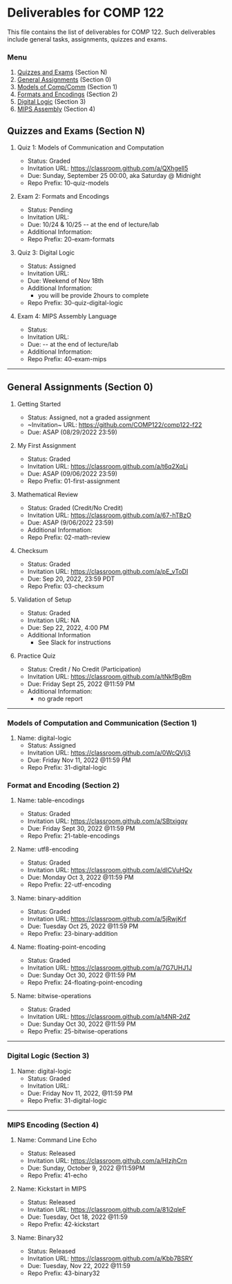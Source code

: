 # Deliverables for COMP 122

This file contains the list of deliverables for COMP 122. Such deliverables include general tasks, assignments, quizzes and exams.

### Menu
1. [Quizzes and Exams](#quizzes) (Section N)
1. [General Assignments](#general) (Section 0)
1. [Models of Comp/Comm](#models) (Section 1)
1. [Formats and Encodings](#formats) (Section 2)
1. [Digital Logic](#digital) (Section 3)
1. [MIPS Assembly](#mips) (Section 4)

<h2 id="quizzes">Quizzes and Exams (Section N)</h2>

1. Quiz 1: Models of Communication and Computation
   - Status: Graded
   - Invitation URL: https://classroom.github.com/a/QXhgell5
   - Due: Sunday, September 25 00:00, aka Saturday @ Midnight
   - Repo Prefix: 10-quiz-models

1. Exam 2: Formats and Encodings
   - Status: Pending
   - Invitation URL:
   - Due:   10/24 & 10/25 -- at the end of lecture/lab
   - Additional Information:
   - Repo Prefix: 20-exam-formats

1. Quiz 3: Digital Logic
   - Status: Assigned
   - Invitation URL: 
   - Due: Weekend of Nov 18th
   - Additional Information:
     - you will be provide 2hours to complete
   - Repo Prefix: 30-quiz-digital-logic

1. Exam 4: MIPS Assembly Language
   - Status:
   - Invitation URL: 
   - Due: -- at the end of lecture/lab
   - Additional Information:
   - Repo Prefix: 40-exam-mips

---
<h2 id="general">General Assignments (Section 0)</h2>

1. Getting Started
   - Status: Assigned, not a graded assignment
   - ~Invitation~ URL: https://github.com/COMP122/comp122-f22
   - Due: ASAP (08/29/2022 23:59)
  
1. My First Assignment
   - Status: Graded
   - Invitation URL: https://classroom.github.com/a/t6q2XqLi
   - Due: ASAP (09/06/2022 23:59)
   - Repo Prefix: 01-first-assignment

1. Mathematical Review
   - Status: Graded (Credit/No Credit)
   - Invitation URL: https://classroom.github.com/a/67-hTBzO
   - Due: ASAP (9/06/2022 23:59)
   - Additional Information:
   - Repo Prefix: 02-math-review

1. Checksum
   - Status: Graded
   - Invitation URL: https://classroom.github.com/a/pE_vToDI
   - Due: Sep 20, 2022, 23:59 PDT
   - Repo Prefix: 03-checksum

1. Validation of Setup
   - Status: Graded
   - Invitation URL: NA
   - Due: Sep 22, 2022, 4:00 PM
   - Additional Information
      - See Slack for instructions

1. Practice Quiz
   - Status: Credit / No Credit (Participation)
   - Invitation URL: https://classroom.github.com/a/tNkfBgBm
   - Due: Friday Sept 25, 2022 @11:59 PM
   - Additional Information:
     - no grade report

---

<h3 id="models">Models of Computation and Communication (Section 1)</h3>


1. Name: digital-logic
   - Status: Assigned
   - Invitation URL: https://classroom.github.com/a/0WcQVIj3
   - Due: Friday Nov 11, 2022 @11:59 PM
   - Repo Prefix: 31-digital-logic


<h3 id="format">Format and Encoding (Section 2)</h3>

1. Name: table-encodings
   - Status: Graded
   - Invitation URL: https://classroom.github.com/a/SBtxigqy
   - Due: Friday Sept 30, 2022 @11:59 PM
   - Repo Prefix: 21-table-encodings

1. Name: utf8-encoding
   - Status: Graded
   - Invitation URL: https://classroom.github.com/a/dICVuHQv
   - Due: Monday Oct 3, 2022 @11:59 PM
   - Repo Prefix: 22-utf-encoding

1. Name: binary-addition
   - Status: Graded
   - Invitation URL: https://classroom.github.com/a/5jRwjKrf
   - Due: Tuesday Oct 25, 2022 @11:59 PM 
   - Repo Prefix: 23-binary-addition

1. Name: floating-point-encoding
   - Status: Graded 
   - Invitation URL: https://classroom.github.com/a/7G7UHJ1J
   - Due: Sunday Oct 30, 2022 @11:59 PM
   - Repo Prefix: 24-floating-point-encoding

1. Name: bitwise-operations
   - Status: Graded
   - Invitation URL: https://classroom.github.com/a/t4NR-2dZ
   - Due: Sunday Oct 30, 2022 @11:59 PM
   - Repo Prefix: 25-bitwise-operations

  
---
<h3 id="digital">Digital Logic (Section 3)</h3>

1. Name: digital-logic
   - Status: Graded
   - Invitation URL: 
   - Due: Friday Nov 11, 2022, @11:59 PM
   - Repo Prefix: 31-digital-logic

---
<h3 id="mips">MIPS Encoding (Section 4)</h3>

1. Name: Command Line Echo
   - Status: Released
   - Invitation URL: https://classroom.github.com/a/HIzjhCrn
   - Due: Sunday, October 9, 2022 @11:59PM
   - Repo Prefix: 41-echo

1. Name: Kickstart in MIPS
   - Status: Released
   - Invitation URL: https://classroom.github.com/a/81i2qleF
   - Due: Tuesday, Oct 18, 2022 @11:59
   - Repo Prefix: 42-kickstart

1. Name: Binary32
   - Status: Released
   - Invitation URL: https://classroom.github.com/a/Kbb7BSRY
   - Due: Tuesday, Nov 22, 2022 @11:59
   - Repo Prefix: 43-binary32
 
